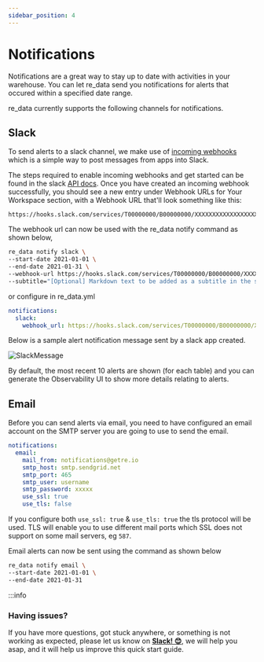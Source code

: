 ```yaml
---
sidebar_position: 4
---
```


# Notifications

Notifications are a great way to stay up to date with activities in your warehouse. You can let re_data send you notifications for alerts that occured within a specified date range.

re_data currently supports the following channels for notifications.

## Slack
To send alerts to a slack channel, we make use of [incoming webhooks](https://api.slack.com/messaging/webhooks) which is a simple way to post messages from apps into Slack.

The steps required to enable incoming webhooks and get started can be found in the slack [API docs](https://api.slack.com/messaging/webhooks#enable_webhooks). Once you have created an incoming webhook successfully, you should see a new entry under Webhook URLs for Your Workspace section, with a Webhook URL that'll look something like this:
```
https://hooks.slack.com/services/T00000000/B00000000/XXXXXXXXXXXXXXXXXXXXXXXX
```

The webhook url can now be used with the re_data notify command as shown below,

```bash
re_data notify slack \
--start-date 2021-01-01 \
--end-date 2021-01-31 \
--webhook-url https://hooks.slack.com/services/T00000000/B00000000/XXXXXXXXXXXXXXXXXXXXXXXX \
--subtitle="[Optional] Markdown text to be added as a subtitle in the slack message generated"
```

or configure in re_data.yml

```yaml title="~/.re_data/re_data.yml"
notifications:
  slack:
    webhook_url: https://hooks.slack.com/services/T00000000/B00000000/XXXXXXXXXXXXXXXXXXXXXXXX
```

Below is a sample alert notification message sent by a slack app created.

![SlackMessage](/screenshots/notifications/slack_notification_message.png)

By default, the most recent 10 alerts are shown (for each table) and you can generate the Observability UI to show more details relating to alerts.

## Email

Before you can send alerts via email, you need to have configured an email account on the SMTP server you are going to use to send the email.

```yaml title="~/.re_data/re_data.yml"
notifications:
  email:
    mail_from: notifications@getre.io
    smtp_host: smtp.sendgrid.net
    smtp_port: 465
    smtp_user: username
    smtp_password: xxxxx
    use_ssl: true
    use_tls: false
```

If you configure both `use_ssl: true` & `use_tls: true` the tls protocol will be used. TLS will enable you to use different mail ports which SSL does not support on some mail servers, eg `587`.

Email alerts can now be sent using the command as shown below
```bash
re_data notify email \
--start-date 2021-01-01 \
--end-date 2021-01-31
```

:::info
### Having issues?
If you have more questions, got stuck anywhere, or something is not working as expected, please let us know on **[Slack! 😊](https://www.getre.io/slack)**, we will help you asap, and it will help us improve this quick start guide.